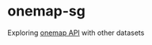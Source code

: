 # onemap-sg
Exploring [onemap API][onemapapi] with other datasets

[onemapapi]: https://www.onemap.gov.sg/apidocs/apidocs
